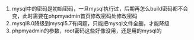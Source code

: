 1. mysql中的密码是初始密码，一旦mysql执行过，后期再怎么build密码都不会变，此时需要在phpmyadmin首页修改密码处修改密码
2. mysql8.0降级到mysql5.7有问题，只能把mysql文件全删，才能降级
3. phpmyadmin的参数，root密码这些好像没用，还是用的mysql的
